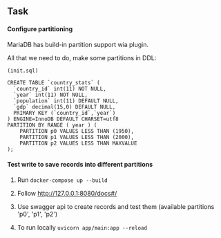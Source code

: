 ## Task

#### Configure partitioning

MariaDB has build-in partition support wia plugin. 

All that we need to do, make some partitions in DDL:
```
(init.sql)

CREATE TABLE `country_stats` (
  `country_id` int(11) NOT NULL,
  `year` int(11) NOT NULL,
  `population` int(11) DEFAULT NULL,
  `gdp` decimal(15,0) DEFAULT NULL,
  PRIMARY KEY (`country_id`,`year`)
) ENGINE=InnoDB DEFAULT CHARSET=utf8
PARTITION BY RANGE ( year ) (
    PARTITION p0 VALUES LESS THAN (1950),
    PARTITION p1 VALUES LESS THAN (2000),
    PARTITION p2 VALUES LESS THAN MAXVALUE
);
```

#### Test write to save records into different partitions

  1. Run ```docker-compose up --build```

  2. Follow http://127.0.0.1:8080/docs#/

  3. Use swagger api to create records and test them (available partitions 'p0', 'p1', 'p2')

  4. To run locally ```uvicorn app/main:app --reload```